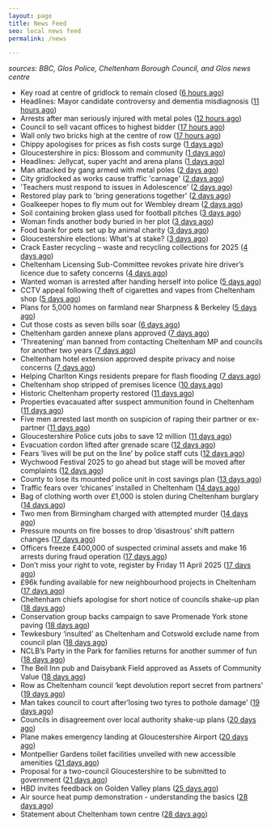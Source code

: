 ```yaml
---
layout: page
title: News Feed
seo: local news feed
permalink: /news

---
```


_sources: BBC, Glos Police, Cheltenham Borough Council, and Glos news centre_

<!-- news_marker starts -->
- Key road at centre of gridlock to remain closed ([6 hours ago](https://www.bbc.com/news/articles/cqx493jqx0jo))
- Headlines: Mayor candidate controversy and dementia misdiagnosis ([11 hours ago](https://www.bbc.com/news/articles/c9851440re5o))
- Arrests after man seriously injured with metal poles ([12 hours ago](https://www.bbc.com/news/articles/c8ep7l8xr8do))
- Council to sell vacant offices to highest bidder ([17 hours ago](https://www.bbc.com/news/articles/c0kxvgmx3d2o))
- Wall only two bricks high at the centre of row ([17 hours ago](https://www.bbc.com/news/articles/cx28mpndr5do))
- Chippy apologises for prices as fish costs surge ([1 days ago](https://www.bbc.com/news/articles/cx2w4lqz73no))
- Gloucestershire in pics: Blossom and community ([1 days ago](https://www.bbc.com/news/articles/cy9vj3jqjw0o))
- Headlines: Jellycat, super yacht and arena plans ([1 days ago](https://www.bbc.com/news/articles/ce92ge1xemro))
- Man attacked by gang armed with metal poles ([2 days ago](https://www.bbc.com/news/articles/cj3xe562vk1o))
- City gridlocked as works cause traffic 'carnage' ([2 days ago](https://www.bbc.com/news/articles/cvgpm33k2zzo))
- 'Teachers must respond to issues in Adolescence' ([2 days ago](https://www.bbc.com/news/articles/cyvq7qqrvy0o))
- Restored play park to 'bring generations together' ([2 days ago](https://www.bbc.com/news/articles/ckgemkgryl9o))
- Goalkeeper hopes to fly mum out for Wembley dream ([2 days ago](https://www.bbc.com/news/articles/cd02e2pymjyo))
- Soil containing broken glass used for football pitches ([3 days ago](https://www.bbc.com/news/articles/cly52n7l3ryo))
- Woman finds another body buried in her plot ([3 days ago](https://www.bbc.com/news/articles/cq80q7kj3k3o))
- Food bank for pets set up by animal charity ([3 days ago](https://www.bbc.com/news/articles/c15v338xdqqo))
- Gloucestershire elections: What's at stake? ([3 days ago](https://www.bbc.com/news/articles/c74323j87xqo))
- Crack Easter recycling – waste and recycling collections for 2025 ([4 days ago](https://www.cheltenham.gov.uk/news/article/3002/crack_easter_recycling_%E2%80%93_waste_and_recycling_collections_for_2025))
- Cheltenham Licensing Sub-Committee revokes private hire driver’s licence due to safety concerns ([4 days ago](https://www.cheltenham.gov.uk/news/article/3001/cheltenham_licensing_sub-committee_revokes_private_hire_drivers_licence_due_to_safety_concerns))
- Wanted woman is arrested after handing herself into police ([5 days ago](https://gloucesternewscentre.co.uk/wanted-woman-is-arrested-after-handing-herself-into-police/))
- CCTV appeal following theft of cigarettes and vapes from Cheltenham shop ([5 days ago](https://gloucesternewscentre.co.uk/cctv-appeal-following-theft-of-cigarettes-and-vapes-from-cheltenham-shop/))
- Plans for 5,000 homes on farmland near Sharpness & Berkeley ([5 days ago](https://www.bbc.co.uk/sounds/play/p0l1v3k3))
- Cut those costs as seven bills soar ([6 days ago](https://www.bbc.co.uk/sounds/play/p0l1mstk))
- Cheltenham garden annexe plans approved ([7 days ago](https://gloucesternewscentre.co.uk/cheltenham-garden-annexe-plans-approved/))
- ‘Threatening’ man banned from contacting Cheltenham MP and councils for another two years ([7 days ago](https://gloucesternewscentre.co.uk/threatening-man-banned-from-contacting-cheltenham-mp-and-councils-for-another-two-years/))
- Cheltenham hotel extension approved despite privacy and noise concerns ([7 days ago](https://gloucesternewscentre.co.uk/cheltenham-hotel-extension-approved-despite-privacy-and-noise-concerns/))
- Helping Charlton Kings residents prepare for flash flooding ([7 days ago](https://www.cheltenham.gov.uk/news/article/3000/helping_charlton_kings_residents_prepare_for_flash_flooding))
- Cheltenham shop stripped of premises licence ([10 days ago](https://gloucesternewscentre.co.uk/cheltenham-shop-stripped-of-premises-licence/))
- Historic Cheltenham property restored ([11 days ago](https://gloucesternewscentre.co.uk/historic-cheltenham-property-restored/))
- Properties evacauated after suspect ammunition found in Cheltenham ([11 days ago](https://gloucesternewscentre.co.uk/propeties-evacauated-after-suspect-ammuintion-found-in-cheltenham/))
- Five men arrested last month on suspicion of raping their partner or ex-partner ([11 days ago](https://gloucesternewscentre.co.uk/five-men-arrested-last-month-on-suspicion-of-raping-their-partner-or-ex-partner/))
- Gloucestershire Police cuts jobs to save 12 million ([11 days ago](https://www.bbc.co.uk/sounds/play/p0l0mzhx))
- Evacuation cordon lifted after grenade scare ([12 days ago](https://gloucesternewscentre.co.uk/evacuation-cordon-lifted-after-grenade-scare/))
- Fears ‘lives will be put on the line’ by police staff cuts ([12 days ago](https://gloucesternewscentre.co.uk/fears-lives-will-be-put-on-the-line-by-police-staff-cuts/))
- Wychwood Festival 2025 to go ahead but stage will be moved after complaints ([12 days ago](https://gloucesternewscentre.co.uk/wychwood-festival-2025-to-go-ahead-but-stage-will-be-moved-after-complaints/))
- County to lose its mounted police unit in cost savings plan ([13 days ago](https://gloucesternewscentre.co.uk/county-to-lose-its-mounted-police-unit-in-cost-savings-plan/))
- Traffic fears over ‘chicanes’ installed in Cheltenham ([14 days ago](https://gloucesternewscentre.co.uk/traffic-fears-over-chicanes-installed-in-cheltenham/))
- Bag of clothing worth over £1,000 is stolen during Cheltenham burglary ([14 days ago](https://gloucesternewscentre.co.uk/bag-of-clothing-worth-over-1000-is-stolen-during-cheltenham-burglary/))
- Two men from Birmingham charged with attempted murder ([14 days ago](https://gloucesternewscentre.co.uk/two-men-from-birmingham-charged-with-attempted-murder/))
- Pressure mounts on fire bosses to drop ‘disastrous’ shift pattern changes ([17 days ago](https://gloucesternewscentre.co.uk/pressure-mounts-on-fire-bosses-to-drop-disastrous-shift-pattern-changes/))
- Officers freeze £400,000 of suspected criminal assets and make 16 arrests during fraud operation ([17 days ago](https://gloucesternewscentre.co.uk/officers-freeze-400000-of-suspected-criminal-assets-and-make-16-arrests-during-fraud-operation/))
- Don’t miss your right to vote, register by Friday 11 April 2025 ([17 days ago](https://www.cheltenham.gov.uk/news/article/2999/dont_miss_your_right_to_vote_register_by_friday_11_april_2025))
- £96k funding available for new neighbourhood projects in Cheltenham ([17 days ago](https://www.cheltenham.gov.uk/news/article/2998/96k_funding_available_for_new_neighbourhood_projects_in_cheltenham))
- Cheltenham chiefs apologise for short notice of councils shake-up plan ([18 days ago](https://gloucesternewscentre.co.uk/cheltenham-chiefs-apologise-for-short-notice-of-councils-shake-up-plan/))
- Conservation group backs campaign to save Promenade York stone paving ([18 days ago](https://gloucesternewscentre.co.uk/conservation-group-backs-campaign-to-save-promenade-york-stone-paving/))
- Tewkesbury ‘insulted’ as Cheltenham and Cotswold exclude name from council plan ([18 days ago](https://gloucesternewscentre.co.uk/tewkesbury-insulted-as-cheltenham-and-cotswold-exclude-name-from-council-plan/))
- NCLB’s Party in the Park for families returns for another summer of fun ([18 days ago](https://www.cheltenham.gov.uk/news/article/2997/nclbs_party_in_the_park_for_families_returns_for_another_summer_of_fun))
- The Bell Inn pub and Daisybank Field approved as Assets of Community Value ([18 days ago](https://www.cheltenham.gov.uk/news/article/2996/the_bell_inn_pub_and_daisybank_field_approved_as_assets_of_community_value))
- Row as Cheltenham council ‘kept devolution report secret from partners’ ([19 days ago](https://gloucesternewscentre.co.uk/row-as-cheltenham-council-kept-devolution-report-secret-from-partners/))
- Man takes council to court after’losing two tyres to pothole damage’ ([19 days ago](https://gloucesternewscentre.co.uk/man-takes-council-to-court-afterlosing-two-tyres-to-pothole-damage/))
- Councils in disagreement over local authority shake-up plans ([20 days ago](https://gloucesternewscentre.co.uk/councils-in-disagreement-over-local-authority-shake-up-plans/))
- Plane makes emergency landing at Gloucestershire Airport ([20 days ago](https://gloucesternewscentre.co.uk/plane-makes-emergency-landing-at-gloucestershire-airport/))
- Montpellier Gardens toilet facilities unveiled with new accessible amenities ([21 days ago](https://www.cheltenham.gov.uk/news/article/2995/montpellier_gardens_toilet_facilities_unveiled_with_new_accessible_amenities))
- Proposal for a two-council Gloucestershire to be submitted to government ([21 days ago](https://www.cheltenham.gov.uk/news/article/2994/proposal_for_a_two-council_gloucestershire_to_be_submitted_to_government))
- HBD invites feedback on Golden Valley plans ([25 days ago](https://www.cheltenham.gov.uk/news/article/2993/hbd_invites_feedback_on_golden_valley_plans))
- Air source heat pump demonstration - understanding the basics ([28 days ago](https://www.cheltenham.gov.uk/news/article/2992/air_source_heat_pump_demonstration_-_understanding_the_basics))
- Statement about Cheltenham town centre ([28 days ago](https://www.cheltenham.gov.uk/news/article/2991/statement_about_cheltenham_town_centre))

<!-- news_marker ends -->
